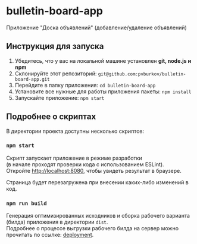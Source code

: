 # bulletin-board-app
Приложение "Доска объявлений" (добавление/удаление объявлений)

## Инструкция для запуска

1. Убедитесь, что у вас на локальной машине установлен <strong>git, node.js и npm</strong><br>
2. Склонируйте этот репозиторий: ```git@github.com:pvburkov/bulletin-board-app.git```
3. Перейдите в папку приложения: ```cd bulletin-board-app```
4. Установите все нужные для работы приложения пакеты: ```npm install```
5. Запускайте приложение: ```npm start```

## Подробнее о скриптах

В директории проекта доступны несколько скриптов:

### `npm start`

Скрипт запускает приложение в режиме разработки<br>
(в начале проходят проверки кода с использованием ESLint).<br>
Откройте [http://localhost:8080](http://localhost:8080), чтобы увидеть результат в браузере.

Страница будет перезагружена при внесении каких-либо изменений в код.

### `npm run build`

Генерация оптимизированных исходников и сборка рабочего варианта (билда) приложения в директории `dist`.<br>
Подробнее о процессе выгрузки рабочего билда на сервер можно прочитать по ссылке: [deployment](https://facebook.github.io/create-react-app/docs/deployment).
